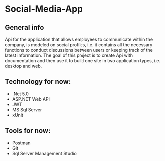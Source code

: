 # Social-Media-App
## General info
Api for the application that allows employees to communicate within the company, is modeled on social profiles, i.e. it contains all the necessary functions to conduct discussions between users or keeping track of the latest information. The goal of this project is to create Api with documentation and then use it to build one site in two application types, i.e. desktop and web.

## Technology for now:
- .Net 5.0
- ASP.NET Web API
- JWT
- MS Sql Server 
- xUnit

## Tools for now:
- Postman
- Git
- Sql Server Management Studio
